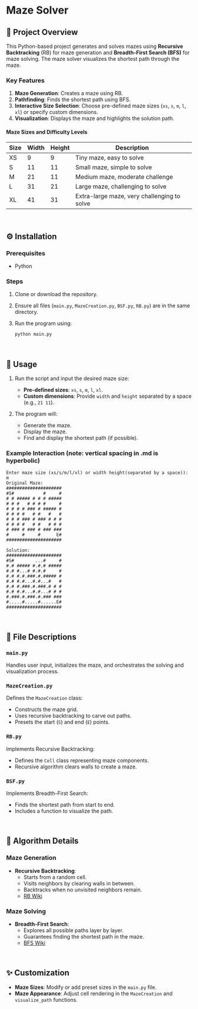 # Maze Solver

## 📌 Project Overview
This Python-based project generates and solves mazes using **Recursive Backtracking** (RB) for maze generation and **Breadth-First Search (BFS)** for maze solving. The maze solver visualizes the shortest path through the maze.

### Key Features
1. **Maze Generation**: Creates a maze using RB.  
2. **Pathfinding**: Finds the shortest path using BFS.  
3. **Interactive Size Selection**: Choose pre-defined maze sizes (`xs`, `s`, `m`, `l`, `xl`) or specify custom dimensions.
4. **Visualization**: Displays the maze and highlights the solution path.  

#### Maze Sizes and Difficulty Levels
| **Size** | **Width** | **Height** | **Description**                            |  
|----------|-----------|------------|--------------------------------------------|  
| XS       | 9         | 9          | Tiny maze, easy to solve                   |  
| S        | 11        | 11         | Small maze, simple to solve                |  
| M        | 21        | 11         | Medium maze, moderate challenge            |  
| L        | 31        | 21         | Large maze, challenging to solve           |  
| XL       | 41        | 31         | Extra-large maze, very challenging to solve |  

<br />

## ⚙️ Installation
### Prerequisites
- Python

### Steps
1. Clone or download the repository.
2. Ensure all files (`main.py`, `MazeCreation.py`, `BSF.py`, `RB.py`) are in the same directory.
3. Run the program using:

   ```bash
   python main.py
   ```

<br />

## 🚀 Usage
1. Run the script and input the desired maze size:
   - **Pre-defined sizes**: `xs`, `s`, `m`, `l`, `xl`.
   - **Custom dimensions**: Provide `width` and `height` separated by a space (e.g., `21 11`).

2. The program will:
   - Generate the maze.
   - Display the maze.
   - Find and display the shortest path (if possible).

### Example Interaction (note: vertical spacing in .md is hyperbolic)
```plaintext
Enter maze size (xs/s/m/l/xl) or width height(separated by a space)): m
Original Maze:
#####################
#S#           #     #
# # ##### # # # #####
# # #   # # # #     #
# # # # ### # ##### #
# # # #   # #   #   #
# # # ### # ### # # #
# # # #   # #   # # #
# ### # ### # ### ###
#     #     #      E#
#####################

Solution:
#####################
#S#        ...#     #
#.# ##### #.#.# #####
#.# #...# #.#.#     #
#.# #.#.###.#.##### #
#.# #.#...#.#...#   #
#.# #.###.#.###.# # #
#.# #.#...#.#...# # #
#.###.#.###.#.### ###
#.....#.....#......E#
#####################
```

<br />

## 📂 File Descriptions
### `main.py`
Handles user input, initializes the maze, and orchestrates the solving and visualization process.

### `MazeCreation.py`
Defines the `MazeCreation` class:
- Constructs the maze grid.
- Uses recursive backtracking to carve out paths.
- Presets the start (`S`) and end (`E`) points.

### `RB.py`
Implements Recursive Backtracking:
- Defines the `Cell` class representing maze components.
- Recursive algorithm clears walls to create a maze.

### `BSF.py`
Implements Breadth-First Search:
- Finds the shortest path from start to end.
- Includes a function to visualize the path.

<br />

## 🧠 Algorithm Details
### Maze Generation
- **Recursive Backtracking**:
  - Starts from a random cell.
  - Visits neighbors by clearing walls in between.
  - Backtracks when no unvisited neighbors remain.
  - [RB Wiki](https://en.wikipedia.org/wiki/Maze_generation_algorithm#Randomized_depth-first_search)

### Maze Solving
- **Breadth-First Search**:
  - Explores all possible paths layer by layer.
  - Guarantees finding the shortest path in the maze.
  - [BFS Wiki](https://en.wikipedia.org/wiki/Breadth-first_search)

<br />

## ✨ Customization
- **Maze Sizes**: Modify or add preset sizes in the `main.py` file.
- **Maze Appearance**: Adjust cell rendering in the `MazeCreation` and `visualize_path` functions.
